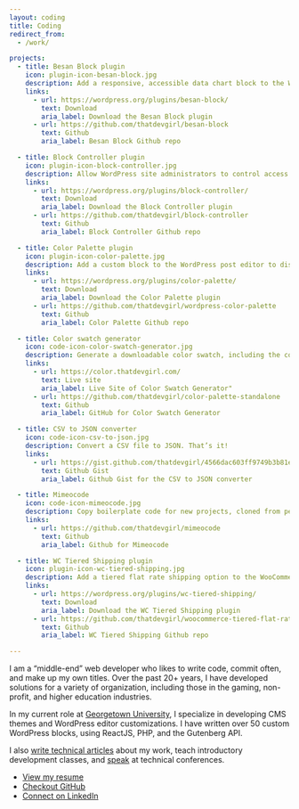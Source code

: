 ```yaml
---
layout: coding
title: Coding
redirect_from:
  - /work/

projects:
  - title: Besan Block plugin
    icon: plugin-icon-besan-block.jpg
    description: Add a responsive, accessible data chart block to the WordPress post editor.
    links:
      - url: https://wordpress.org/plugins/besan-block/
        text: Download
        aria_label: Download the Besan Block plugin
      - url: https://github.com/thatdevgirl/besan-block
        text: Github
        aria_label: Besan Block Github repo

  - title: Block Controller plugin
    icon: plugin-icon-block-controller.jpg
    description: Allow WordPress site administrators to control access to content blocks.
    links: 
      - url: https://wordpress.org/plugins/block-controller/
        text: Download
        aria_label: Download the Block Controller plugin
      - url: https://github.com/thatdevgirl/block-controller
        text: Github
        aria_label: Block Controller Github repo

  - title: Color Palette plugin
    icon: plugin-icon-color-palette.jpg
    description: Add a custom block to the WordPress post editor to display color swatches.
    links: 
      - url: https://wordpress.org/plugins/color-palette/
        text: Download
        aria_label: Download the Color Palette plugin
      - url: https://github.com/thatdevgirl/wordpress-color-palette
        text: Github
        aria_label: Color Palette Github repo

  - title: Color swatch generator
    icon: code-icon-color-swatch-generator.jpg
    description: Generate a downloadable color swatch, including the color's hex, RGB, and CYYK values.
    links: 
      - url: https://color.thatdevgirl.com/
        text: Live site
        aria_label: Live Site of Color Swatch Generator"
      - url: https://github.com/thatdevgirl/color-palette-standalone
        text: Github
        aria_label: GitHub for Color Swatch Generator

  - title: CSV to JSON converter
    icon: code-icon-csv-to-json.jpg
    description: Convert a CSV file to JSON. That’s it!
    links:
      - url: https://gist.github.com/thatdevgirl/4566dac603ff9749b3b81e13b34d1eb8
        text: Github Gist
        aria_label: Github Gist for the CSV to JSON converter

  - title: Mimeocode
    icon: code-icon-mimeocode.jpg
    description: Copy boilerplate code for new projects, cloned from personal GitHub repos using Node.
    links: 
      - url: https://github.com/thatdevgirl/mimeocode
        text: Github
        aria_label: Github for Mimeocode

  - title: WC Tiered Shipping plugin
    icon: plugin-icon-wc-tiered-shipping.jpg
    description: Add a tiered flat rate shipping option to the WooCommerce plugin.
    links: 
      - url: https://wordpress.org/plugins/wc-tiered-shipping/
        text: Download
        aria_label: Download the WC Tiered Shipping plugin
      - url: https://github.com/thatdevgirl/woocommerce-tiered-flat-rate
        text: Github
        aria_label: WC Tiered Shipping Github repo

---
```


<section markdown="1" class="coding-intro" aria-label="Introduction">

I am a “middle-end” web developer who likes to write code, commit often, and make up my own titles. Over the past 20+ years, I have developed solutions for a variety of organization, including those in the gaming, non-profit, and higher education industries. 

In my current role at [Georgetown University](https://georgetown.edu), I specialize in developing CMS themes and WordPress editor customizations. I have written over 50 custom WordPress blocks, using ReactJS, PHP, and the Gutenberg API.

I also [write technical articles](/blog) about my work, teach introductory development classes, and [speak](/speaking) at technical conferences.

</section>


<section markdown="1" class="coding-resume" aria-label="Resume">

* <a href="joni-halabi-resume.pdf" class="ri-list-check-3">View my resume</a>
* <a href="https://github.com/thatdevgirl" class="ri-github-fill">Checkout GitHub</a>
* <a href="https://www.linkedin.com/in/jonihalabi/" class="ri-linkedin-box-fill">Connect on LinkedIn</a>

</section>
